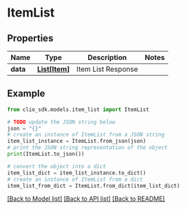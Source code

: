 # ItemList


## Properties

Name | Type | Description | Notes
------------ | ------------- | ------------- | -------------
**data** | [**List[Item]**](Item.md) | Item List Response | 

## Example

```python
from clio_sdk.models.item_list import ItemList

# TODO update the JSON string below
json = "{}"
# create an instance of ItemList from a JSON string
item_list_instance = ItemList.from_json(json)
# print the JSON string representation of the object
print(ItemList.to_json())

# convert the object into a dict
item_list_dict = item_list_instance.to_dict()
# create an instance of ItemList from a dict
item_list_from_dict = ItemList.from_dict(item_list_dict)
```
[[Back to Model list]](../README.md#documentation-for-models) [[Back to API list]](../README.md#documentation-for-api-endpoints) [[Back to README]](../README.md)


